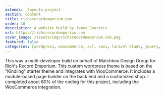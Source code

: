 ```yaml
---
extends: _layouts.project
section: content
title: richsrecordemporium.com
order: 10
description: A website build by James Courtois
url: https://richsrecordemporium.com
cover_image: /assets/img/richsrecordemporium.com.png
featured: false
categories: [wordpress, woocommerce, acf, sass, laravel blade, jquery, nodejs]
---
```


This was a multi-developer build on behalf of Matchbox Design Group for Rich's Record Emporium. This custom wordpress theme is based on the "Kindling" starter theme and integrates with WooCommerce. It includes a module-based page builder on the back end and a customized shop. I completed about 60% of the coding for this project, including the WooCommerce integration.